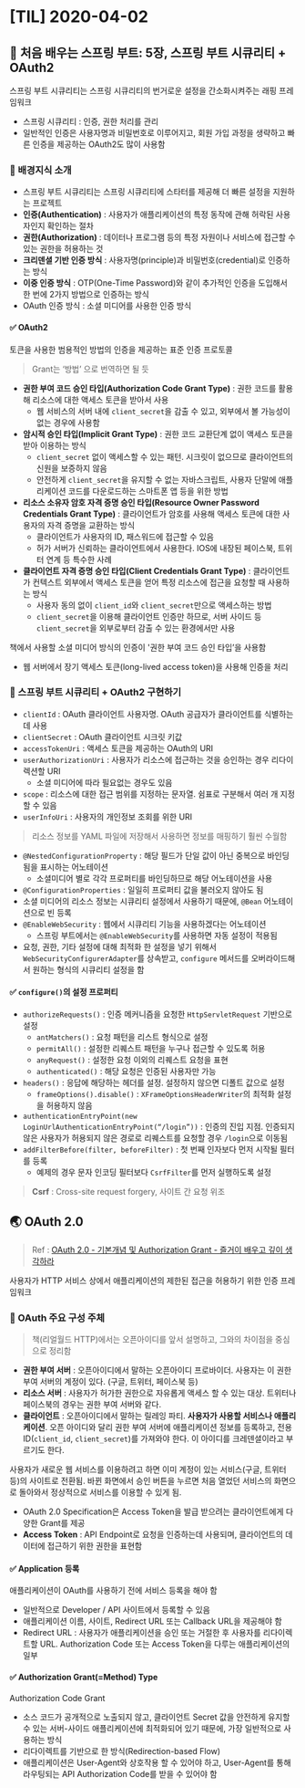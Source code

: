 # [TIL] 2020-04-02

## 📔 처음 배우는 스프링 부트: 5장, 스프링 부트 시큐리티 + OAuth2
스프링 부트 시큐리티는 스프링 시큐리티의 번거로운 설정을 간소화시켜주는 래핑 프레임워크
* 스프링 시큐리티 : 인증, 권한 처리를 관리
* 일반적인 인증은 사용자명과 비밀번호로 이루어지고, 회원 가입 과정을 생략하고 빠른 인증을 제공하는 OAuth2도 많이 사용함

### 📍 배경지식 소개
* 스프링 부트 시큐리티는 스프링 시큐리티에 스타터를 제공해 더 빠른 설정을 지원하는 프로젝트
* **인증(Authentication)** : 사용자가 애플리케이션의 특정 동작에 관해 허락된 사용자인지 확인하는 절차
* **권한(Authorization)** : 데이터나 프로그램 등의 특정 자원이나 서비스에 접근할 수 있는 권한을 허용하는 것
* **크리덴셜 기반 인증 방식** : 사용자명(principle)과 비밀번호(credential)로 인증하는 방식
* **이중 인증 방식** : OTP(One-Time Password)와 같이 추가적인 인증을 도입해서 한 번에 2가지 방법으로 인증하는 방식
* OAuth 인증 방식 : 소셜 미디어를 사용한 인증 방식

#### ✅ OAuth2
토큰을 사용한 범용적인 방법의 인증을 제공하는 표준 인증 프로토콜
> Grant는 ‘방법’ 으로 번역하면 될 듯  

* **권한 부여 코드 승인 타입(Authorization Code Grant Type)** : 권한 코드를 활용해 리소스에 대한 액세스 토큰을 받아서 사용
	* 웹 서비스의 서버 내에 `client_secret`을 감출 수 있고, 외부에서 볼 가능성이 없는 경우에 사용함
* **암시적 승인 타입(Implicit Grant Type)** : 권한 코드 교환단계 없이 액세스 토큰을 받아 이용하는 방식
	* `client_secret` 없이 액세스할 수 있는 패턴. 시크릿이 없으므로 클라이언트의 신원을 보증하지 않음
	* 안전하게 `client_secret`을 유지할 수 없는 자바스크립트, 사용자 단말에 애플리케이션 코드를 다운로드하는 스마트폰 앱 등을 위한 방법
* **리소스 소유자 암호 자격 증명 승인 타입(Resource Owner Password Credentials Grant Type)** : 클라이언트가 암호를 사용해 액세스 토큰에 대한 사용자의 자격 증명을 교환하는 방식
	* 클라이언트가 사용자의 ID, 패스워드에 접근할 수 있음
	* 허가 서버가 신뢰하는 클라이언트에서 사용한다. IOS에 내장된 페이스북, 트위터 연계 등 특수한 사례
* **클라이언트 자격 증명 승인 타입(Client Credentials Grant Type)** : 클라이언트가 컨텍스트 외부에서 액세스 토큰을 얻어 특정 리소스에 접근을 요청할 때 사용하는 방식
	* 사용자 동의 없이 `client_id`와 `client_secret`만으로 액세스하는 방법
	* `client_secret`을 이용해 클라이언트 인증만 하므로, 서버 사이드 등 `client_secret`을 외부로부터 감출 수 있는 환경에서만 사용

책에서 사용할 소셜 미디어 방식의 인증이 '권한 부여 코드 승인 타입’을 사용함
* 웹 서버에서 장기 액세스 토큰(long-lived access token)을 사용해 인증을 처리

### 📍 스프링 부트 시큐리티 + OAuth2 구현하기
* `clientId` : OAuth 클라이언트 사용자명. OAuth 공급자가 클라이언트를 식별하는 데 사용
* `clientSecret` : OAuth 클라이언트 시크릿 키값
* `accessTokenUri` : 액세스 토큰을 제공하는 OAuth의 URI
* `userAuthorizationUri` : 사용자가 리소스에 접근하는 것을 승인하는 경우 리다이렉션할 URI
	* 소셜 미디어에 따라 필요없는 경우도 있음
* `scope` : 리소스에 대한 접근 범위를 지정하는 문자열. 쉼표로 구분해서 여러 개 지정 할 수 있음
* `userInfoUri` : 사용자의 개인정보 조회를 위한 URI

> 리소스 정보를 YAML 파일에 저장해서 사용하면 정보를 매핑하기 훨씬 수월함  

* `@NestedConfigurationProperty` : 해당 필드가 단일 값이 아닌 중복으로 바인딩 됨을 표시하는 어노테이션
	* 소셜미디어 별로 각각 프로퍼티를 바인딩하므로 해당 어노테이션을 사용
* `@ConfigurationProperties` : 일일히 프로퍼티 값을 불러오지 않아도 됨
* 소셜 미디어의 리소스 정보는 시큐리티 설정에서 사용하기 때문에, `@Bean` 어노테이션으로 빈 등록
* `@EnableWebSecurity` : 웹에서 시큐리티 기능을 사용하겠다는 어노테이션
	* 스프링 부트에서는 `@EnableWebSecurity`를 사용하면 자동 설정이 적용됨
* 요청, 권한, 기타 설정에 대해 최적화 한 설정을 넣기 위해서 `WebSecurityConfigurerAdapter`를 상속받고, `configure` 메서드를 오버라이드해서 원하는 형식의 시큐리티 설정을 함

#### ✅ `configure()`의 설정 프로퍼티
* `authorizeRequests()` : 인증 메커니즘을 요청한 `HttpServletRequest` 기반으로 설정
	* `antMatchers()` : 요청 패턴을 리스트 형식으로 설정
	* `permitAll()` : 설정한 리퀘스트 패턴을 누구나 접근할 수 있도록 허용
	* `anyRequest()` : 설정한 요청 이외의 리퀘스트 요청을 표현
	* `authenticated()` : 해당 요청은 인증된 사용자만 가능
* `headers()` : 응답에 해당하는 헤더를 설정. 설정하지 않으면 디폴트 값으로 설정
	* `frameOptions().disable()` : `XFrameOptionsHeaderWriter`의 최적화 설정을 허용하지 않음
* `authenticationEntryPoint(new LoginUrlAuthenticationEntryPoint(“/login”))` : 인증의 진입 지점. 인증되지 않은 사용자가 허용되지 않은 경로로 리퀘스트를 요청할 경우 `/login`으로 이동됨
* `addFilterBefore(filter, beforeFilter)` : 첫 번째 인자보다 먼저 시작될 필터를 등록
	* 예제의 경우 문자 인코딩 필터보다 `CsrfFilter`를 먼저 실행하도록 설정

> **Csrf** : Cross-site request forgery, 사이트 간 요청 위조  

## 🌏 OAuth 2.0
> Ref : [OAuth 2.0 - 기본개념 및 Authorization Grant - 즐거이 배우고 깊이 생각하라](https://hyunto.github.io/2019/01/15/introduction-to-oauth2.0/)  

사용자가 HTTP 서비스 상에서 애플리케이션의 제한된 접근을 허용하기 위한 인증 프레임워크

### 📍 OAuth 주요 구성 주체
> 책(리얼월드 HTTP)에서는 오픈아이디를 앞서 설명하고, 그와의 차이점을 중심으로 정리함  

* **권한 부여 서버** : 오픈아이디에서 말하는 오픈아이디 프로바이더. 사용자는 이 권한 부여 서버의 계정이 있다. (구글, 트위터, 페이스북 등)
* **리소스 서버** : 사용자가 허가한 권한으로 자유롭게 액세스 할 수 있는 대상. 트위터나 페이스북의 경우는 권한 부여 서버와 같다.
* **클라이언트** : 오픈아이디에서 말하는 릴레잉 파티. **사용자가 사용할 서비스나 애플리케이션**. 오픈 아이디와 달리 권한 부여 서버에 애플리케이션 정보를 등록하고, 전용 ID(`client_id`, `client_secret`)를 가져와야 한다. 이 아이디를 크레덴셜이라고 부르기도 한다.

사용자가 새로운 웹 서비스를 이용하려고 하면 이미 계정이 있는 서비스(구글, 트위터 등)의 사이트로 전환됨. 바뀐 화면에서 승인 버튼을 누르면 처음 열었던 서비스의 화면으로 돌아와서 정상적으로 서비스를 이용할 수 있게 됨.

* OAuth 2.0 Specification은 Access Token을 발급 받으려는 클라이언트에게 다양한 Grant를 제공
* **Access Token** : API Endpoint로 요청을 인증하는데 사용되며, 클라이언트의 데이터에 접근하기 위한 권한을 표현함

#### ✅ Application 등록
애플리케이션이 OAuth를 사용하기 전에 서비스 등록을 해야 함
* 일반적으로 Developer / API 사이트에서 등록할 수 있음
* 애플리케이션 이름, 사이트, Redirect URL 또는 Callback URL을 제공해야 함
* Redirect URL : 사용자가 애플리케이션을 승인 또는 거절한 후 사용자를 리다이렉트할 URL. Authorization Code 또는 Access Token을 다루는 애플리케이션의 일부

#### ✅ Authorization Grant(=Method) Type
Authorization Code Grant
* 소스 코드가 공개적으로 노출되지 않고, 클라이언트 Secret 값을 안전하게 유지할 수 있는 서버-사이드 애플리케이션에 최적화되어 있기 때문에, 가장 일반적으로 사용하는 방식
* 리다이렉트를 기반으로 한 방식(Redirection-based Flow)
* 애플리케이션은 User-Agent와 상호작용 할 수 있어야 하고, User-Agent를 통해 라우팅되는 API Authorization Code를 받을 수 있어야 함
